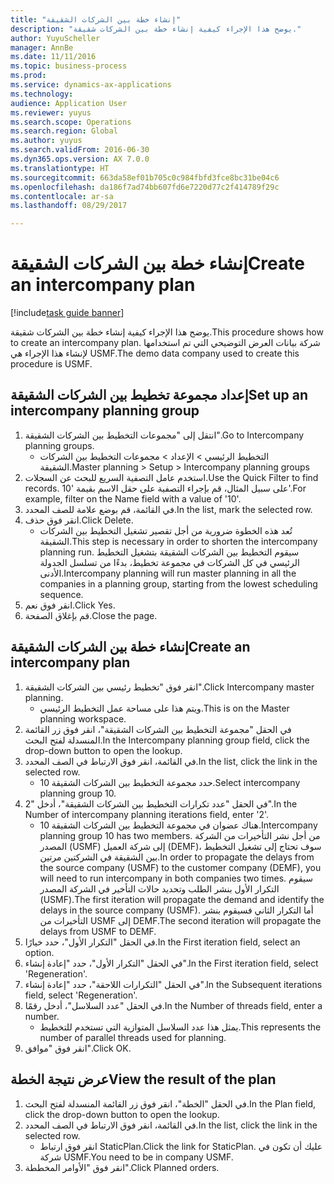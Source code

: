 ```yaml
--- 
title: "إنشاء خطة بين الشركات الشقيقة"
description: "يوضح هذا الإجراء كيفية إنشاء خطة بين الشركات شقيقة."
author: YuyuScheller
manager: AnnBe
ms.date: 11/11/2016
ms.topic: business-process
ms.prod: 
ms.service: dynamics-ax-applications
ms.technology: 
audience: Application User
ms.reviewer: yuyus
ms.search.scope: Operations
ms.search.region: Global
ms.author: yuyus
ms.search.validFrom: 2016-06-30
ms.dyn365.ops.version: AX 7.0.0
ms.translationtype: HT
ms.sourcegitcommit: 663da58ef01b705c0c984fbfd3fce8bc31be04c6
ms.openlocfilehash: da186f7ad74bb607fd6e7220d77c2f414789f29c
ms.contentlocale: ar-sa
ms.lasthandoff: 08/29/2017

---
```

# <a name="create-an-intercompany-plan"></a><span data-ttu-id="3ef0d-103">إنشاء خطة بين الشركات الشقيقة</span><span class="sxs-lookup"><span data-stu-id="3ef0d-103">Create an intercompany plan</span></span>

[!include[task guide banner](../../includes/task-guide-banner.md)]

<span data-ttu-id="3ef0d-104">يوضح هذا الإجراء كيفية إنشاء خطة بين الشركات شقيقة.</span><span class="sxs-lookup"><span data-stu-id="3ef0d-104">This procedure shows how to create an intercompany plan.</span></span> <span data-ttu-id="3ef0d-105">شركة بيانات العرض التوضيحي التي تم استخدامها لإنشاء هذا الإجراء هي USMF.</span><span class="sxs-lookup"><span data-stu-id="3ef0d-105">The demo data company used to create this procedure is USMF.</span></span>


## <a name="set-up-an-intercompany-planning-group"></a><span data-ttu-id="3ef0d-106">إعداد مجموعة تخطيط بين الشركات الشقيقة</span><span class="sxs-lookup"><span data-stu-id="3ef0d-106">Set up an intercompany planning group</span></span> 
1. <span data-ttu-id="3ef0d-107">انتقل إلى "مجموعات التخطيط بين الشركات الشقيقة".</span><span class="sxs-lookup"><span data-stu-id="3ef0d-107">Go to Intercompany planning groups.</span></span>
    * <span data-ttu-id="3ef0d-108">التخطيط الرئيسي‬ > الإعداد > مجموعات التخطيط بين الشركات الشقيقة.</span><span class="sxs-lookup"><span data-stu-id="3ef0d-108">Master planning > Setup > Intercompany planning groups</span></span>  
2. <span data-ttu-id="3ef0d-109">استخدم عامل التصفية السريع للبحث عن السجلات.</span><span class="sxs-lookup"><span data-stu-id="3ef0d-109">Use the Quick Filter to find records.</span></span> <span data-ttu-id="3ef0d-110">على سبيل المثال، قم بإجراء التصفية على حقل الاسم بقيمة '10'.</span><span class="sxs-lookup"><span data-stu-id="3ef0d-110">For example, filter on the Name field with a value of '10'.</span></span>
3. <span data-ttu-id="3ef0d-111">في القائمة، قم بوضع علامة للصف المحدد.</span><span class="sxs-lookup"><span data-stu-id="3ef0d-111">In the list, mark the selected row.</span></span>
4. <span data-ttu-id="3ef0d-112">انقر فوق حذف.</span><span class="sxs-lookup"><span data-stu-id="3ef0d-112">Click Delete.</span></span>
    * <span data-ttu-id="3ef0d-113">تُعد هذه الخطوة ضرورية من أجل تقصير تشغيل التخطيط بين الشركات الشقيقة.</span><span class="sxs-lookup"><span data-stu-id="3ef0d-113">This step is necessary in order to shorten the intercompany planning run.</span></span>   <span data-ttu-id="3ef0d-114">سيقوم التخطيط بين الشركات الشقيقة بتشغيل التخطيط الرئيسي في كل الشركات في مجموعة تخطيط، بدءًا من تسلسل الجدولة الأدنى.</span><span class="sxs-lookup"><span data-stu-id="3ef0d-114">Intercompany planning will run master planning in all the companies in a planning group, starting from the lowest scheduling sequence.</span></span>  
5. <span data-ttu-id="3ef0d-115">انقر فوق نعم.</span><span class="sxs-lookup"><span data-stu-id="3ef0d-115">Click Yes.</span></span>
6. <span data-ttu-id="3ef0d-116">قم بإغلاق الصفحة.</span><span class="sxs-lookup"><span data-stu-id="3ef0d-116">Close the page.</span></span>

## <a name="create-an-intercompany-plan"></a><span data-ttu-id="3ef0d-117">إنشاء خطة بين الشركات الشقيقة</span><span class="sxs-lookup"><span data-stu-id="3ef0d-117">Create an intercompany plan</span></span>
1. <span data-ttu-id="3ef0d-118">انقر فوق "تخطيط رئيسي بين الشركات الشقيقة".</span><span class="sxs-lookup"><span data-stu-id="3ef0d-118">Click Intercompany master planning.</span></span>
    * <span data-ttu-id="3ef0d-119">ويتم هذا على مساحة عمل التخطيط الرئيسي.</span><span class="sxs-lookup"><span data-stu-id="3ef0d-119">This is on the Master planning workspace.</span></span>  
2. <span data-ttu-id="3ef0d-120">في الحقل "مجموعة التخطيط بين الشركات الشقيقة‬"، انقر فوق زر القائمة المنسدلة لفتح البحث.</span><span class="sxs-lookup"><span data-stu-id="3ef0d-120">In the Intercompany planning group field, click the drop-down button to open the lookup.</span></span>
3. <span data-ttu-id="3ef0d-121">في القائمة، انقر فوق الارتباط في الصف المحدد.</span><span class="sxs-lookup"><span data-stu-id="3ef0d-121">In the list, click the link in the selected row.</span></span>
    * <span data-ttu-id="3ef0d-122">حدد مجموعة التخطيط بين الشركات الشقيقة 10.</span><span class="sxs-lookup"><span data-stu-id="3ef0d-122">Select intercompany planning group 10.</span></span>  
4. <span data-ttu-id="3ef0d-123">في الحقل "عدد تكرارات التخطيط بين الشركات الشقيقة"، أدخل "2".</span><span class="sxs-lookup"><span data-stu-id="3ef0d-123">In the Number of intercompany planning iterations field, enter '2'.</span></span>
    * <span data-ttu-id="3ef0d-124">هناك عضوان في مجموعة التخطيط بين الشركات الشقيقة 10.</span><span class="sxs-lookup"><span data-stu-id="3ef0d-124">Intercompany planning group 10 has two members.</span></span> <span data-ttu-id="3ef0d-125">من أجل نشر التأخيرات من الشركة المصدر (USMF) إلى شركة العميل (DEMF)، سوف تحتاج إلى تشغيل التخطيط بين الشقيقة في الشركتين مرتين.</span><span class="sxs-lookup"><span data-stu-id="3ef0d-125">In order to propagate the delays from the source company (USMF) to the customer company (DEMF), you will need to run intercompany in both companies two times.</span></span> <span data-ttu-id="3ef0d-126">سيقوم التكرار الأول بنشر الطلب وتحديد حالات التأخير في الشركة المصدر (USMF).</span><span class="sxs-lookup"><span data-stu-id="3ef0d-126">The first iteration will propagate the demand and identify the delays in the source company (USMF).</span></span> <span data-ttu-id="3ef0d-127">أما التكرار الثاني فسيقوم بنشر التأخيرات من USMF إلى DEMF.</span><span class="sxs-lookup"><span data-stu-id="3ef0d-127">The second iteration will propagate the delays from USMF to DEMF.</span></span>  
5. <span data-ttu-id="3ef0d-128">في الحقل "التكرار الأول‬"، حدد خيارًا.</span><span class="sxs-lookup"><span data-stu-id="3ef0d-128">In the First iteration field, select an option.</span></span>
6. <span data-ttu-id="3ef0d-129">في الحقل "التكرار الأول‬"، حدد "إعادة إنشاء‬".</span><span class="sxs-lookup"><span data-stu-id="3ef0d-129">In the First iteration field, select 'Regeneration'.</span></span>
7. <span data-ttu-id="3ef0d-130">في الحقل "التكرارات اللاحقة‬‬"، حدد "إعادة إنشاء‬"‬.</span><span class="sxs-lookup"><span data-stu-id="3ef0d-130">In the Subsequent iterations field, select 'Regeneration'.</span></span>
8. <span data-ttu-id="3ef0d-131">في الحقل "عدد السلاسل"، أدخل رقمًا.</span><span class="sxs-lookup"><span data-stu-id="3ef0d-131">In the Number of threads field, enter a number.</span></span>
    * <span data-ttu-id="3ef0d-132">يمثل هذا عدد السلاسل المتوازية التي تستخدم للتخطيط.</span><span class="sxs-lookup"><span data-stu-id="3ef0d-132">This represents the number of parallel threads used for planning.</span></span>  
9. <span data-ttu-id="3ef0d-133">انقر فوق "موافق".</span><span class="sxs-lookup"><span data-stu-id="3ef0d-133">Click OK.</span></span>

## <a name="view-the-result-of-the-plan"></a><span data-ttu-id="3ef0d-134">عرض نتيجة الخطة</span><span class="sxs-lookup"><span data-stu-id="3ef0d-134">View the result of the plan</span></span>
1. <span data-ttu-id="3ef0d-135">في الحقل "الخطة"، انقر فوق زر القائمة المنسدلة لفتح البحث.</span><span class="sxs-lookup"><span data-stu-id="3ef0d-135">In the Plan field, click the drop-down button to open the lookup.</span></span>
2. <span data-ttu-id="3ef0d-136">في القائمة، انقر فوق الارتباط في الصف المحدد.</span><span class="sxs-lookup"><span data-stu-id="3ef0d-136">In the list, click the link in the selected row.</span></span>
    * <span data-ttu-id="3ef0d-137">انقر فوق ارتباط StaticPlan.</span><span class="sxs-lookup"><span data-stu-id="3ef0d-137">Click the link for StaticPlan.</span></span> <span data-ttu-id="3ef0d-138">عليك أن تكون في شركة USMF.</span><span class="sxs-lookup"><span data-stu-id="3ef0d-138">You need to be in company USMF.</span></span>  
3. <span data-ttu-id="3ef0d-139">انقر فوق "الأوامر المخططة".</span><span class="sxs-lookup"><span data-stu-id="3ef0d-139">Click Planned orders.</span></span>


